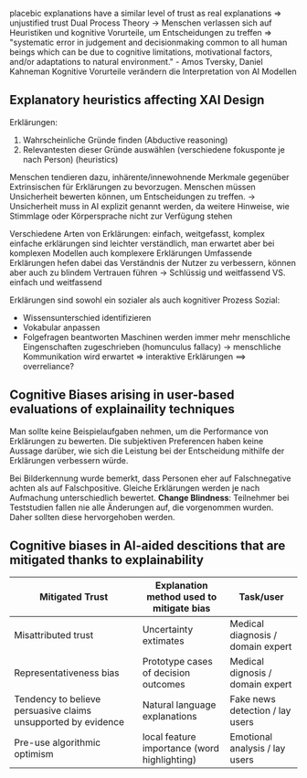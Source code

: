 placebic explanations have a similar level of trust as real explanations => unjustified trust
Dual Process Theory -> Menschen verlassen sich auf Heuristiken und kognitive Vorurteile, um Entscheidungen zu treffen
=> "systematic error in judgement and decisionmaking common to all human beings which can be due to cognitive limitations, motivational factors, and/or adaptations to natural environment." - Amos Tversky, Daniel Kahneman 
Kognitive Vorurteile verändern die Interpretation von AI Modellen

## Explanatory heuristics affecting XAI Design

Erklärungen:
1. Wahrscheinliche Gründe finden (Abductive reasoning)
2. Relevantesten dieser Gründe auswählen (verschiedene fokusponte je nach Person) (heuristics)

Menschen tendieren dazu, inhärente/innewohnende Merkmale gegenüber Extrinsischen für Erklärungen zu bevorzugen.
Menschen müssen Unsicherheit bewerten können, um Entscheidungen zu treffen. -> Unsicherheit muss in AI explizit genannt werden, da weitere Hinweise, wie Stimmlage oder Körpersprache nicht zur Verfügung stehen

Verschiedene Arten von Erklärungen: einfach, weitgefasst, komplex
einfache erklärungen sind leichter verständlich, man erwartet aber bei komplexen Modellen auch komplexere Erklärungen
Umfassende Erklärungen hefen dabei das Verständnis der Nutzer zu verbessern, können aber auch zu blindem Vertrauen führen
 -> Schlüssig und weitfassend  VS.  einfach und weitfassend

Erklärungen sind sowohl ein sozialer als auch kognitiver Prozess
Sozial:
 - Wissensunterschied identifizieren
 - Vokabular anpassen
 - Folgefragen beantworten
Maschinen werden immer mehr menschliche Eingenschaften zugeschrieben (homunculus fallacy) -> menschliche Kommunikation wird erwartet =>  interaktive Erklärungen ==> overreliance?


## Cognitive Biases arising in user-based evaluations of explainaility techniques

Man sollte keine Beispielaufgaben nehmen, um die Performance von Erklärungen zu bewerten. Die subjektiven Preferencen haben keine Aussage darüber, wie sich die Leistung bei der Entscheidung mithilfe der Erklärungen verbessern würde.

Bei Bilderkennung wurde bemerkt, dass Personen eher auf Falschnegative achten als auf Falschpositive.
Gleiche Erklärungen werden je nach Aufmachung unterschiedlich bewertet.
**Change Blindness**: Teilnehmer bei Teststudien fallen nie alle Änderungen auf, die vorgenommen wurden. Daher sollten diese hervorgehoben werden. 

## Cognitive biases in AI-aided descitions that are mitigated thanks to explainability

Mitigated Trust | Explanation method used to mitigate bias | Task/user
-|-|-
Misattributed trust | Uncertainty extimates | Medical diagnosis / domain expert
Representativeness bias | Prototype cases of decision outcomes | Medical dignosis / domain expert
Tendency to believe persuasive claims unsupported by evidence | Natural language explanations | Fake news detection / lay users
Pre-use algorithmic optimism | local feature importance (word highlighting) | Emotional analysis / lay users




